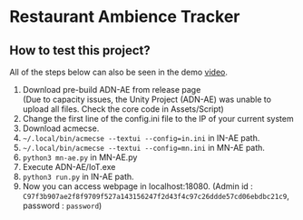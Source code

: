 # Restaurant Ambience Tracker
## How to test this project?
All of the steps below can also be seen in the demo [video](https://youtu.be/LW6-wGfNgYI).

1. Download pre-build ADN-AE from release page \
   (Due to capacity issues, the Unity Project (ADN-AE) was unable to upload all files. Check the core code in Assets/Script)
2. Change the first line of the config.ini file to the IP of your current system
3. Download acmecse.
4. `~/.local/bin/acmecse --textui --config=in.ini` in IN-AE path.
5. `~/.local/bin/acmecse --textui --config=mn.ini` in MN-AE path.
6. `python3 mn-ae.py` in MN-AE.py
7. Execute ADN-AE/IoT.exe
8. `python3 run.py` in IN-AE path.
9. Now you can access webpage in localhost:18080.
  (Admin id : `C97f3b907ae2f8f9709f527a143156247f2d43f4c97c26ddde57cd06ebdbc21c9`, password : `password`)
